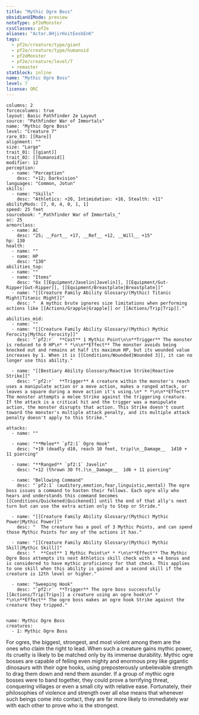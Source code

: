 ```yaml
---
title: "Mythic Ogre Boss"
obsidianUIMode: preview
noteType: pf2eMonster
cssClasses: pf2e
aliases: "Actor.8HjirHxitEesbEnK" 
tags:
  - pf2e/creature/type/giant
  - pf2e/creature/type/humanoid
  - pf2eMonster
  - pf2e/creature/level/7
  - remaster
statblock: inline
name: "Mythic Ogre Boss"
level: 7
license: ORC
---
```


```statblock
columns: 2
forcecolumns: true
layout: Basic Pathfinder 2e Layout
source: "Pathfinder War of Immortals"
name: "Mythic Ogre Boss"
level: "Creature 7"
rare_03: [[Rare]]
alignment: ""
size: "Large"
trait_01: [[giant]]
trait_02: [[humanoid]]
modifier: 12
perception:
  - name: "Perception"
    desc: "+12; Darkvision"
languages: "Common, Jotun"
skills:
  - name: "Skills"
    desc: "Athletics: +20, Intimidation: +16, Stealth: +11"
abilityMods: [7, 0, 4, 0, 1, 1]
speed: 25 feet
sourcebook: "_Pathfinder War of Immortals_"
ac: 25
armorclass:
  - name: AC
    desc: "25; __Fort__ +17, __Ref__ +12, __Will__ +15"
hp: 130
health:
  - name: ""
  - name: HP
    desc: "130"
abilities_top:
  - name: ""
  - name: "Items"
    desc: "6x [[Equipment/Javelin|Javelin]], [[Equipment/Gut-Ripper|Gut-Ripper]], [[Equipment/Breastplate|Breastplate]]"
  - name: "[[Creature Family Ability Glossary/(Mythic) Titanic Might|Titanic Might]]"
    desc: "  A mythic brute ignores size limitations when performing actions like [[Actions/Grapple|Grapple]] or [[Actions/Trip|Trip]]."

abilities_mid:
  - name: ""
  - name: "[[Creature Family Ability Glossary/(Mythic) Mythic Ferocity|Mythic Ferocity]]"
    desc: "`pf2:r`  **Cost** 1 Mythic Point\n\n**Trigger** The monster is reduced to 0 HP\n* * *\n\n**Effect** The monster avoids being knocked out and remains at half its maximum HP, but its wounded value increases by 1. When it is [[Conditions/Wounded|Wounded 3]], it can no longer use this ability."

  - name: "[[Bestiary Ability Glossary/Reactive Strike|Reactive Strike]]"
    desc: "`pf2:r`  **Trigger** A creature within the monster's reach uses a manipulate action or a move action, makes a ranged attack, or leaves a square during a move action it's using.\n* * *\n\n**Effect** The monster attempts a melee Strike against the triggering creature. If the attack is a critical hit and the trigger was a manipulate action, the monster disrupts that action. This Strike doesn't count toward the monster's multiple attack penalty, and its multiple attack penalty doesn't apply to this Strike."

attacks:
  - name: ""

  - name: "**Melee** `pf2:1` Ogre Hook"
    desc: "+19 (deadly d10, reach 10 feet, trip)\n__Damage__  1d10 + 11 piercing"

  - name: "**Ranged** `pf2:1` Javelin"
    desc: "+12 (thrown 30 ft.)\n__Damage__  1d6 + 11 piercing"

  - name: "Bellowing Command"
    desc: "`pf2:1` (auditory,emotion,fear,linguistic,mental) The ogre boss issues a command to hasten their fellows. Each ogre ally who hears and understands this command becomes [[Conditions/Quickened|Quickened]] until the end of that ally's next turn but can use the extra action only to Step or Stride."

  - name: "[[Creature Family Ability Glossary/(Mythic) Mythic Power|Mythic Power]]"
    desc: "  The creature has a pool of 3 Mythic Points, and can spend those Mythic Points for any of the actions it has."

  - name: "[[Creature Family Ability Glossary/(Mythic) Mythic Skill|Mythic Skill]]"
    desc: "  **Cost** 1 Mythic Point\n* * *\n\n**Effect** The Mythic Ogre Boss attempts its next Athletics skill check with a +4 bonus and is considered to have mythic proficiency for that check. This applies to one skill when this ability is gained and a second skill if the creature is 12th level or higher."

  - name: "Sweeping Hook"
    desc: "`pf2:r`  **Trigger** The ogre boss successfully [[Actions/Trip|Trips]] a creature using an ogre hook\n* * *\n\n**Effect** The ogre boss makes an ogre hook Strike against the creature they tripped."
 
```

```encounter-table
name: Mythic Ogre Boss
creatures:
  - 1: Mythic Ogre Boss
```



For ogres, the biggest, strongest, and most violent among them are the ones who claim the right to lead. When such a creature gains mythic power, its cruelty is likely to be matched only by its immense durability. Mythic ogre bosses are capable of felling even mighty and enormous prey like gigantic dinosaurs with their ogre hooks, using preposterously unbelievable strength to drag them down and rend them asunder. If a group of mythic ogre bosses were to band together, they could prove a terrifying threat, conquering villages or even a small city with relative ease. Fortunately, their philosophies of violence and strength over all else means that whenever such beings come into contact, they are far more likely to immediately war with each other to prove who is the strongest.
